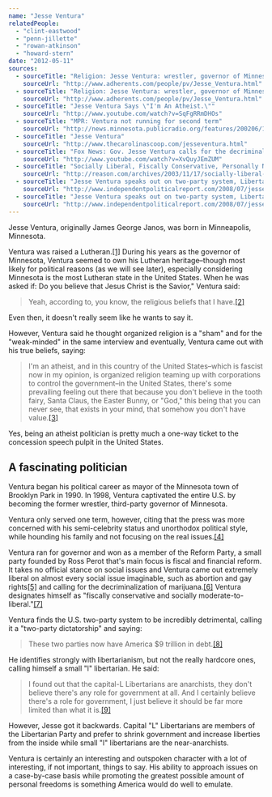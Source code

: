 ```yaml
---
name: "Jesse Ventura"
relatedPeople:
  - "clint-eastwood"
  - "penn-jillette"
  - "rowan-atkinson"
  - "howard-stern"
date: "2012-05-11"
sources:
  - sourceTitle: "Religion: Jesse Ventura: wrestler, governor of Minnesota"
    sourceUrl: "http://www.adherents.com/people/pv/Jesse_Ventura.html"
  - sourceTitle: "Religion: Jesse Ventura: wrestler, governor of Minnesota"
    sourceUrl: "http://www.adherents.com/people/pv/Jesse_Ventura.html"
  - sourceTitle: "Jesse Ventura Says \"I'm An Atheist.\""
    sourceUrl: "http://www.youtube.com/watch?v=SqFgRRmDHOs"
  - sourceTitle: "MPR: Ventura not running for second term"
    sourceUrl: "http://news.minnesota.publicradio.org/features/200206/18_mccalluml_notrunning/"
  - sourceTitle: "Jesse Ventura"
    sourceUrl: "http://www.thecarolinascoop.com/jesseventura.html"
  - sourceTitle: "Fox News: Gov. Jesse Ventura calls for the decriminalization of marijuana"
    sourceUrl: "http://www.youtube.com/watch?v=XvQuyJEmZUM"
  - sourceTitle: "Socially Liberal, Fiscally Conservative, Personally Narcissist"
    sourceUrl: "http://reason.com/archives/2003/11/17/socially-liberal-fiscally-cons"
  - sourceTitle: "Jesse Ventura speaks out on two-party system, Libertarians, Ron Paul, on Al Jazeera interview"
    sourceUrl: "http://www.independentpoliticalreport.com/2008/07/jesse-ventura-speaks-out-on-two-party-system-libertarians-ron-paul-on-al-jazeera-interview/"
  - sourceTitle: "Jesse Ventura speaks out on two-party system, Libertarians, Ron Paul, on Al Jazeera interview"
    sourceUrl: "http://www.independentpoliticalreport.com/2008/07/jesse-ventura-speaks-out-on-two-party-system-libertarians-ron-paul-on-al-jazeera-interview/"
---
```


Jesse Ventura, originally James George Janos, was born in Minneapolis, Minnesota.

Ventura was raised a Lutheran.<a class="source-citation" href="http://www.adherents.com/people/pv/Jesse_Ventura.html" title="Religion: Jesse Ventura: wrestler, governor of Minnesota">[1]</a> During his years as the governor of Minnesota, Ventura seemed to own his Lutheran heritage–though most likely for political reasons (as we will see later), especially considering Minnesota is the most Lutheran state in the United States. When he was asked if: Do you believe that Jesus Christ is the Savior," Ventura said:

>Yeah, according to, you know, the religious beliefs that I have.<a class="source-citation" href="http://www.adherents.com/people/pv/Jesse_Ventura.html" title="Religion: Jesse Ventura: wrestler, governor of Minnesota">[2]</a>

Even then, it doesn't really seem like he wants to say it.

However, Ventura said he thought organized religion is a "sham" and for the "weak-minded" in the same interview and eventually, Ventura came out with his true beliefs, saying:

>I'm an atheist, and in this country of the United States–which is fascist now in my opinion, is organized religion teaming up with corporations to control the government–in the United States, there's some prevailing feeling out there that because you don't believe in the tooth fairy, Santa Claus, the Easter Bunny, or "God," this being that you can never see, that exists in your mind, that somehow you don't have value.<a class="source-citation" href="http://www.youtube.com/watch?v=SqFgRRmDHOs" title="Jesse Ventura Says &quot;I&apos;m An Atheist.&quot;">[3]</a>

Yes, being an atheist politician is pretty much a one-way ticket to the concession speech pulpit in the United States.


## A fascinating politician

Ventura began his political career as mayor of the Minnesota town of Brooklyn Park in 1990. In 1998, Ventura captivated the entire U.S. by becoming the former wrestler, third-party governor of Minnesota.

Ventura only served one term, however, citing that the press was more concerned with his semi-celebrity status and unorthodox political style, while hounding his family and not focusing on the real issues.<a class="source-citation" href="http://news.minnesota.publicradio.org/features/200206/18_mccalluml_notrunning/" title="MPR: Ventura not running for second term">[4]</a>

Ventura ran for governor and won as a member of the Reform Party, a small party founded by Ross Perot that's main focus is fiscal and financial reform. It takes no official stance on social issues and Ventura came out extremely liberal on almost every social issue imaginable, such as abortion and gay rights<a class="source-citation" href="http://www.thecarolinascoop.com/jesseventura.html" title="Jesse Ventura">[5]</a> and calling for the decriminalization of marijuana.<a class="source-citation" href="http://www.youtube.com/watch?v=XvQuyJEmZUM" title="Fox News: Gov. Jesse Ventura calls for the decriminalization of marijuana">[6]</a> Ventura designates himself as "fiscally conservative and socially moderate-to-liberal."<a class="source-citation" href="http://reason.com/archives/2003/11/17/socially-liberal-fiscally-cons" title="Socially Liberal, Fiscally Conservative, Personally Narcissist">[7]</a>

Ventura finds the U.S. two-party system to be incredibly detrimental, calling it a "two-party dictatorship" and saying:

>These two parties now have America $9 trillion in debt.<a class="source-citation" href="http://www.independentpoliticalreport.com/2008/07/jesse-ventura-speaks-out-on-two-party-system-libertarians-ron-paul-on-al-jazeera-interview/" title="Jesse Ventura speaks out on two-party system, Libertarians, Ron Paul, on Al Jazeera interview">[8]</a>

He identifies strongly with libertarianism, but not the really hardcore ones, calling himself a small "l" libertarian. He said:

>I found out that the capital-L Libertarians are anarchists, they don't believe there's any role for government at all. And I certainly believe there's a role for government, I just believe it should be far more limited than what it is.<a class="source-citation" href="http://www.independentpoliticalreport.com/2008/07/jesse-ventura-speaks-out-on-two-party-system-libertarians-ron-paul-on-al-jazeera-interview/" title="Jesse Ventura speaks out on two-party system, Libertarians, Ron Paul, on Al Jazeera interview">[9]</a>

However, Jesse got it backwards. Capital "L" Libertarians are members of the Libertarian Party and prefer to shrink government and increase liberties from the inside while small "l" libertarians are the near-anarchists.

Ventura is certainly an interesting and outspoken character with a lot of interesting, if not important, things to say. His ability to approach issues on a case-by-case basis while promoting the greatest possible amount of personal freedoms is something America would do well to emulate.